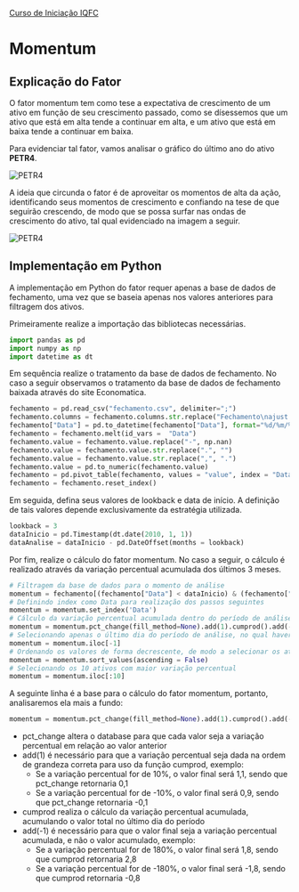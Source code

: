 <a href="/TraineeIQFC/site/home.html">Curso de Iniciação IQFC</a>

Momentum
======

Explicação do Fator
---------

O fator momentum tem como tese a expectativa de crescimento de um ativo em função de seu crescimento passado, como se dísessemos que um ativo que está em alta tende a continuar em alta, e um ativo que está em baixa tende a continuar em baixa.

Para evidenciar tal fator, vamos analisar o gráfico do último ano do ativo **PETR4**.

![PETR4](petr4.png)

A ideia que circunda o fator é de aproveitar os momentos de alta da ação, identificando seus momentos de crescimento e confiando na tese de que seguirão crescendo, de modo que se possa surfar nas ondas de crescimento do ativo, tal qual evidenciado na imagem a seguir.

![PETR4](petr4_riscado.png)

Implementação em Python
---------

A implementação em Python do fator requer apenas a base de dados de fechamento, uma vez que se baseia apenas nos valores anteriores para filtragem dos ativos.

Primeiramente realize a importação das bibliotecas necessárias.
```python
import pandas as pd
import numpy as np
import datetime as dt
```

Em sequência realize o tratamento da base de dados de fechamento. No caso a seguir observamos o tratamento da base de dados de fechamento baixada através do site Economatica.
```python
fechamento = pd.read_csv("fechamento.csv", delimiter=";")
fechamento.columns = fechamento.columns.str.replace("Fechamento\najust p/ prov\nEm moeda orig\n", "", regex = False)
fechamento["Data"] = pd.to_datetime(fechamento["Data"], format="%d/%m/%Y")
fechamento = fechamento.melt(id_vars =  "Data")
fechamento.value = fechamento.value.replace("-", np.nan)
fechamento.value = fechamento.value.str.replace(".", "")
fechamento.value = fechamento.value.str.replace(",", ".")
fechamento.value = pd.to_numeric(fechamento.value)
fechamento = pd.pivot_table(fechamento, values = "value", index = "Data", columns = "variable")
fechamento = fechamento.reset_index()
```

Em seguida, defina seus valores de lookback e data de início. A definição de tais valores depende exclusivamente da estratégia utilizada.
```python
lookback = 3
dataInicio = pd.Timestamp(dt.date(2010, 1, 1))
dataAnalise = dataInicio - pd.DateOffset(months = lookback)
```

Por fim, realize o cálculo do fator momentum. No caso a seguir, o cálculo é realizado através da variação percentual acumulada dos últimos 3 meses.
```python
# Filtragem da base de dados para o momento de análise
momentum = fechamento[(fechamento["Data"] < dataInicio) & (fechamento["Data"] > dataAnalise)]
# Definindo index como Data para realização dos passos seguintes
momentum = momentum.set_index('Data')
# Cálculo da variação percentual acumulada dentro do período de análise
momentum = momentum.pct_change(fill_method=None).add(1).cumprod().add(-1)
# Selecionando apenas o último dia do período de análise, no qual haverá a variação percentual total do período
momentum = momentum.iloc[-1]
# Ordenando os valores de forma decrescente, de modo a selecionar os ativos com maior variação percentual no topo
momentum = momentum.sort_values(ascending = False)
# Selecionando os 10 ativos com maior variação percentual
momentum = momentum.iloc[:10]
```

A seguinte linha é a base para o cálculo do fator momentum, portanto, analisaremos ela mais a fundo:

```python
momentum = momentum.pct_change(fill_method=None).add(1).cumprod().add(-1)
```

- pct_change altera o database para que cada valor seja a variação percentual em relação ao valor anterior
- add(1) é necessário para que a variação percentual seja dada na ordem de grandeza correta para uso da função cumprod, exemplo:
    - Se a variação percentual for de 10%, o valor final será 1,1, sendo que pct_change retornaria 0,1
    - Se a variação percentual for de -10%, o valor final será 0,9, sendo que pct_change retornaria -0,1
- cumprod realiza o cálculo da variação percentual acumulada, acumulando o valor total no último dia do período
- add(-1) é necessário para que o valor final seja a variação percentual acumulada, e não o valor acumulado, exemplo:
    - Se a variação percentual for de 180%, o valor final será 1,8, sendo que cumprod retornaria 2,8
    - Se a variação percentual for de -180%, o valor final será -1,8, sendo que cumprod retornaria -0,8
